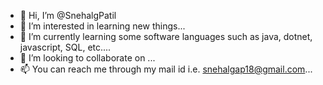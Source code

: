 - 👋 Hi, I’m @SnehalgPatil
- 👀 I’m interested in learning new things...
- 🌱 I’m currently learning some software languages such as java, dotnet, javascript, SQL, etc....
- 💞️ I’m looking to collaborate on ...
- 📫 You can reach me through my mail id i.e. snehalgap18@gmail.com...

<!---
SnehalgPatil/SnehalgPatil is a ✨ special ✨ repository because its `README.md` (this file) appears on your GitHub profile.
You can click the Preview link to take a look at your changes.
--->
